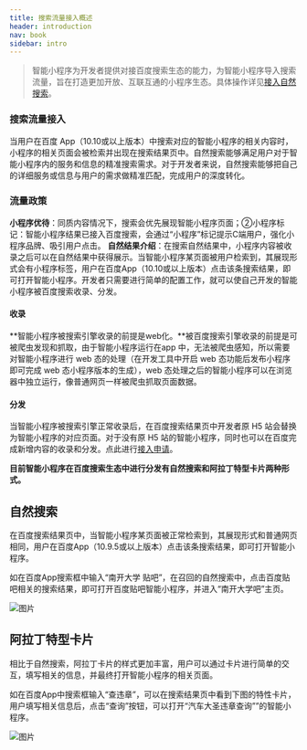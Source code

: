 ```yaml
---
title: 搜索流量接入概述
header: introduction
nav: book
sidebar: intro
---
```


> 智能小程序为开发者提供对接百度搜索生态的能力，为智能小程序导入搜索流量，旨在打造更加开放、互联互通的小程序生态。具体操作详见<a href="https://smartprogram.baidu.com/docs/introduction/rank/">接入自然搜索</a>。

### 搜索流量接入
当用户在百度 App（10.10或以上版本）中搜索对应的智能小程序的相关内容时，小程序的相关页面会被检索并出现在搜索结果页中。自然搜索能够满足用户对于智能小程序内的服务和信息的精准搜索需求。对于开发者来说，自然搜索能够把自己的详细服务或信息与用户的需求做精准匹配，完成用户的深度转化。
### 流量政策
**小程序优待**：同质内容情况下，搜索会优先展现智能小程序页面；②小程序标记：智能小程序结果已接入百度搜索，会通过“小程序”标记提示C端用户，强化小程序品牌、吸引用户点击。
**自然结果介绍**：在搜索自然结果中，小程序内容被收录之后可以在自然结果中获得展示。当智能小程序某页面被用户检索到，其展现形式会有小程序标签，用户在百度App（10.10或以上版本）点击该条搜索结果，即可打开智能小程序。开发者只需要进行简单的配置工作，就可以使自己开发的智能小程序被百度搜索收录、分发。


#### 收录

**智能小程序被搜索引擎收录的前提是web化。**被百度搜索引擎收录的前提是可被爬虫发现和抓取，由于智能小程序运行在app 中，无法被爬虫感知，所以需要对智能小程序进行 web 态的处理（在开发工具中开启 web 态功能后发布小程序即可完成 web 态小程序版本的生成），web 态处理之后的智能小程序可以在浏览器中独立运行，像普通网页一样被爬虫抓取页面数据。
#### 分发
当智能小程序被搜索引擎正常收录后，在百度搜索结果页中开发者原 H5 站会替换为智能小程序的对应页面。对于没有原 H5 站的智能小程序，同时也可以在百度完成新增内容的收录和分发。点此进行<a href="https://smartprogram.baidu.com/docs/introduction/rank/">接入申请</a>。

**目前智能小程序在百度搜索生态中进行分发有自然搜索和阿拉丁特型卡片两种形式。**

## 自然搜索

在百度搜索结果页中，当智能小程序某页面被正常检索到，其展现形式和普通网页相同，用户在百度App（10.9.5或以上版本）点击该条搜索结果，即可打开智能小程序。

如在百度App搜索框中输入“南开大学 贴吧”，在召回的自然搜索中，点击百度贴吧相关的搜索结果，即可打开百度贴吧智能小程序，并进入“南开大学吧”主页。

![图片](../../img/flow/intro/intro_rank.png)

## 阿拉丁特型卡片
相比于自然搜索，阿拉丁卡片的样式更加丰富，用户可以通过卡片进行简单的交互，填写相关的信息，并最终打开智能小程序的相关页面。

如在百度App中搜索框输入“查违章”，可以在搜索结果页中看到下图的特性卡片，用户填写相关信息后，点击“查询”按钮，可以打开“汽车大圣违章查询””的智能小程序。

![图片](../../img/flow/intro/intro_alading.png)
